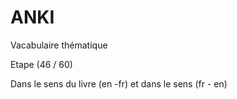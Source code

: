 # ANKI

Vacabulaire thématique 

Etape (46 / 60)

Dans le sens du livre (en -fr) et dans le sens (fr - en)
